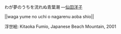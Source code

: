 わが夢のうちを流れぬ青葉潮
—[仙田洋子](https://ja.wikipedia.org/wiki/仙田洋子)

||waga yume no uchi o nagarenu aoba shio||

浮世絵: Kitaoka Fumio, Japanese Beach Mountain, 2001